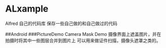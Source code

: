 # ALxample
Alfred 自己的代码库
保存一些自己做的和自己做过的代码

##Android
###PictureDemo
Camera Mask Demo
摄像界面上遮盖图片，并在拍摄时将其中一些图层合并到图片上
可以用来做证件扫描，摄像头遮罩之类的。



